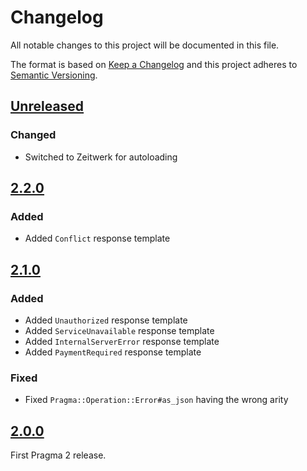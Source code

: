 # Changelog

All notable changes to this project will be documented in this file.

The format is based on [Keep a Changelog](http://keepachangelog.com/en/1.0.0/)
and this project adheres to [Semantic Versioning](http://semver.org/spec/v2.0.0.html).

## [Unreleased]

### Changed

- Switched to Zeitwerk for autoloading

## [2.2.0]

### Added

- Added `Conflict` response template

## [2.1.0]

### Added

- Added `Unauthorized` response template
- Added `ServiceUnavailable` response template
- Added `InternalServerError` response template
- Added `PaymentRequired` response template

### Fixed

- Fixed `Pragma::Operation::Error#as_json` having the wrong arity

## [2.0.0]

First Pragma 2 release.

[Unreleased]: https://github.com/pragmarb/pragma-operation/compare/v2.2.0...HEAD
[2.2.0]: https://github.com/pragmarb/pragma-operation/compare/v2.1.0...v2.2.0
[2.1.0]: https://github.com/pragmarb/pragma-operation/compare/v2.0.0...v2.1.0
[2.0.0]: https://github.com/pragmarb/pragma-operation/compare/v1.6.3...v2.0.0
